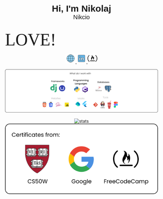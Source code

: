 <div style="font-family:Poppins, Helvetica, sans-serif;font-size:30px;font-weight:bold;" align="center">
  <span>Hi, I'm Nikolaj</span>
</div>

<div style="font-family:Poppins, Helvetica, sans-serif;font-size:20px" align="center">
  <span>Nikcio</span>
</div>

<br />

<span style="font-family:Papyrus; font-size:4em;">LOVE!</span>

<div align="center">
  <a href="https://nikcio.com/">
    <img src="./openmoji_globe-with-meridians.svg" alt="Website" height="32" width="32"/>
  </a>
  <a href="https://www.linkedin.com/in/nikcio/">
    <img src="./openmoji_linkedin.svg" alt="LinkedIn" height="32" width="32"/>
  </a>
  <a href="https://www.freecodecamp.org/nikcio">
    <img src="./cib_freecodecamp.svg" alt="FreeCodeCamp" height="32" width="32"/>
  </a>
</div>

<br />

<div align="center">
  <img src="./Github-body-content.svg" alt="Content">
</div>

<br />

<div align="center">
  <img src="https://github-readme-stats.vercel.app/api?username=nikcio&count_private=true&show_icons=true&hide=prs,stars&bg_color=61B2E4&text_color=ffffff&title_color=ffffff&icon_color=ffffff&custom_title=Stats:&disable_animations=true" alt="stats" />
  <img src="./Certificates.svg" alt="Certificates">
</div>